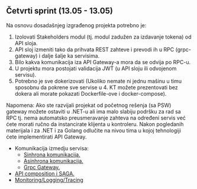 ## Četvrti sprint (13.05 - 13.05)

Na osnovu dosadašnjeg izgrađenog projekta potrebno je:  
1. Izolovati Stakeholders modul (tj. modul zadužen za izdavanje tokena) od API sloja.  
2. API sloj izmeniti tako da prihvata REST zahteve i prevodi ih u RPC (grpc-gateway) i dalje šalje ka servisima.  
3. Bilo kakva komunikacija iza API Gateway-a mora da se odvija po RPC-u.  
4. U projektu mora postojati validacija JWT (u API sloju ili odvojenom servisu).  
4. Potrebno je sve dokerizovati (Ukoliko nemate ni jednu mašinu u timu sposobnu da pokrene sve servise u 4. KT možete prezentovati bez dokera ali morate pokazati Dockerfile-ove i docker-compose).

Napomena: Ako ste razvijali projekat od početnog rešenja (sa PSW) gateway možete ostaviti u .NET-u ali ima malo slabiju podršku za rad sa RPC tj. nema automatsko preusmeravanje zahteva na određeni servis već ćete morati ručno da instancirate klijenta u kontroleru. Nakon pogledanih materijala i za .NET i za Golang odlučite na nivou tima u kojoj tehnologiji ćete implementirati API Gateway.

- Komunikacija izmedju servisa:
  - <a href='https://github.com/lukaDoric/SOA/blob/main/S5/sinhrona_komunikacija.md'>Sinhrona komunikacija.</a>   
  - <a href='https://github.com/lukaDoric/SOA/blob/main/S5/asinhrona_komunikacija.md'>Asinhrona komunikacija.</a>  
  - <a href='https://github.com/lukaDoric/SOA/blob/main/S5/grpc_gateway.md'>Grpc Gateway.</a>
- <a href='https://github.com/lukaDoric/SOA/blob/main/S5/api_composition_saga.md'>API composition i SAGA.</a>
- <a href='https://github.com/lukaDoric/SOA/blob/main/S5/monitoring.md'>Monitoring/Logging/Tracing</a>

